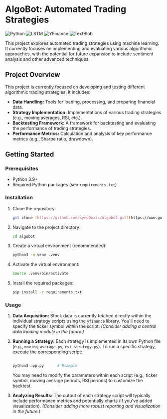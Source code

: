 # AlgoBot: Automated Trading Strategies

![Python](https://img.shields.io/badge/Python-3.9%2B-blue)
![LSTM](https://img.shields.io/badge/LSTM-Neural%20Network-red)
![YFinance](https://img.shields.io/badge/YFinance-Latest-brightgreen)
![TextBlob](https://img.shields.io/badge/TextBlob-Latest-lightgrey)

This project explores automated trading strategies using machine learning.  It currently focuses on implementing and evaluating various algorithmic approaches, with the potential for future expansion to include sentiment analysis and other advanced techniques.

## Project Overview

This project is currently focused on developing and testing different algorithmic trading strategies.  It includes:

*   **Data Handling:**  Tools for loading, processing, and preparing financial data.
*   **Strategy Implementation:** Implementations of various trading strategies (e.g., moving averages, RSI, etc.).
*   **Backtesting Framework:** A framework for backtesting and evaluating the performance of trading strategies.
*   **Performance Metrics:**  Calculation and analysis of key performance metrics (e.g., Sharpe ratio, drawdown).

## Getting Started

### Prerequisites

*   Python 3.9+
*   Required Python packages (see `requirements.txt`)

### Installation

1.  Clone the repository:

    ```bash
    git clone [https://github.com/syed0wais/algobot.git](https://www.google.com/search?q=https://github.com/syed0wais/algobot.git)
    ```

2.  Navigate to the project directory:

    ```bash
    cd algobot
    ```

3.  Create a virtual environment (recommended):

    ```bash
    python3 -m venv .venv  
    ```

4.  Activate the virtual environment:

    ```bash
    source .venv/bin/activate 
5.  Install the required packages:

    ```bash
    pip install -r requirements.txt
    ```

### Usage

1.  **Data Acquisition:** Stock data is currently fetched directly within the individual strategy scripts using the `yfinance` library.  You'll need to specify the ticker symbol within the script.  *(Consider adding a central data loading module in the future.)*

2.  **Running a Strategy:** Each strategy is implemented in its own Python file (e.g., `moving_average.py`, `rsi_strategy.py`).  To run a specific strategy, execute the corresponding script:

    ```bash
  
    python3 app.py      # Example
    ```

    You may need to modify the parameters within each script (e.g., ticker symbol, moving average periods, RSI periods) to customize the backtest.

3.  **Analyzing Results:** The output of each strategy script will typically include performance metrics and potentially charts (if you've added visualization).  *(Consider adding more robust reporting and visualization in the future.)*

